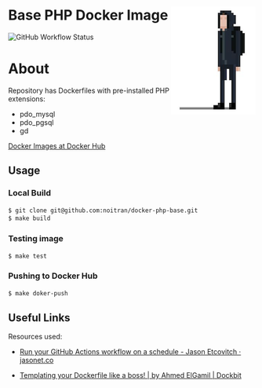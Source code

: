 # <img src="docs/logo.png" alt="Noitran Logo" align="right"> Base PHP Docker Image

![GitHub Workflow Status](https://img.shields.io/github/workflow/status/noitran/docker-php-base/Github%20Docker%20CI?style=flat-square)

# About

Repository has Dockerfiles with pre-installed PHP extensions:

* pdo_mysql
* pdo_pgsql
* gd

[Docker Images at Docker Hub](https://hub.docker.com/repository/docker/noitran/php-base/tags?page=1)

## Usage

### Local Build

```bash
$ git clone git@github.com:noitran/docker-php-base.git
$ make build
```

### Testing image

```bash
$ make test
```

### Pushing to Docker Hub

```bash
$ make doker-push
```

## Useful Links

Resources used:

* [Run your GitHub Actions workflow on a schedule - Jason Etcovitch · jasonet.co](https://jasonet.co/posts/scheduled-actions/)

* [Templating your Dockerfile like a boss! \| by Ahmed ElGamil | Dockbit](https://blog.dockbit.com/templating-your-dockerfile-like-a-boss-2a84a67d28e9)
